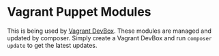 # Vagrant Puppet Modules

This is being used by [Vagrant DevBox](https://github.com/twentyfirsthall/vagrant-devbox). These modules are managed and updated by composer. Simply create a Vagrant DevBox and run ``composer update`` to get the latest updates.
